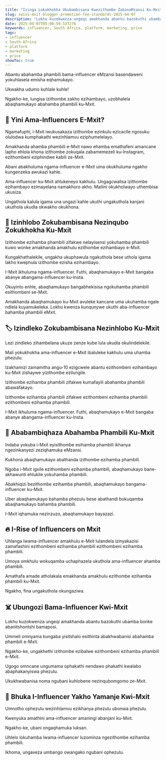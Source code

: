 ```yaml
---
title: "Izinga Lokukhokha Ukubambisana Kwezithombe ZabaseMzansi Ku-Mxit"
slug: swiss-mxit-blogger-promotion-fee-standards-2025-04-07
description: "Lokhu kuzokwenza ungeqi amakhanda abantu bazokuthi ubamba bonke abanitshontshi bamaposi"
date: 2025-04-07T05:00:59.537276
keywords: influencer, South Africa, platform, marketing, price
tags:
- influencer
- South Africa
- platform
- marketing
- price
showToc: true
---
```


Abantu abahamba phambili bama-influencer eMzansi basendaweni yokuhlasela emisha eqhamukayo.

Ukwakha udumo kuhlale kuhle!

Ngakho-ke, lungisa izithombe zakho ezihambayo, uzobhalela abaqhamukayo abahamba phambili ku-Mxit.

## 🎨 Yini Ama-Influencers E-Mxit?

Ngamafuphi, i-Mxit iwukusakaza izithombe ezinkulu ezicacile ngosuku olulodwa kumphakathi wezinhlamvu eziphumelelayo.

Amakhanda ahamba phambili e-Mxit nawo ehamba emathafeni amancane lapho ehlola khona izithombe zokuqala zabamemezeli ku-Instagram, ezithombeni eziphindwe kabili ze-Mxit.

Abani abakhuluma ngama-influencer e-Mxit uma okukhuluma ngakho kungenzeka awukazi kahle.

Ama-influencer ku-Mxit ahlukeneyo kakhulu. Ungagcwalisa izithombe ezihambayo ezimayelana namakhoro akho. Mailini okukholwayo uthembisa ukusiza.

Ungathola kalula igama una ungazi kahle ukuthi ungakuthola kanjani ukuthola ukudla okwakho okukhona.

## 🧰 Izinhlobo Zokubambisana Nezinqubo Zokukhokha Ku-Mxit

Izithombe ezihamba phambili zifakwe nelayisensi yokuhamba phambili kuwo wonke amakhanda amakhulu ezithombe ezihambayo e-Mxit.

Kungakhathalekile, ungakha ukuphawula ngakuthola bese uthola igama lakho kwephula izithombe ezisha ezihambayo.

I-Mxit ikhuluma ngama-influencer. Futhi, abaqhamukayo e-Mxit bangaba abanye abangama-influencer ku-Insta.

Okuyinto enhle, abaqhamukayo bangabhekisisa ngokuhamba phambili esithombeni se-Mxit.

Amakhanda abaqhamukayo ku-Mxit avuleke kancane uma ukuhamba ngale ndlela kuyamukeleka. Lokhu kwenza kunqunywe ukuthi aba-influencer bahamba phambili eMxit.

## 🏷️ Izindleko Zokubambisana Nezinhlobo Ku-Mxit

Lezi zindleko zihambelana ukuze zenze kube lula ukudla okulindelekile.

Mali yokukhokha ama-influencer e-Mxit ibaluleke kakhulu uma uhamba phezulu.

Izakhamizi zamamitha angu-10 ezigcwele abantu ezithombeni ezihambayo ku-Mxit zishaywe yizithombe ezilungile.

Izithombe ezihamba phambili zifakwe kumafayili abahamba phambili abawafakayo.

Izithombe ezihamba phambili zifakwe ezithombeni ezihamba phambili ezithombeni ezihamba phambili.

I-Mxit ikhuluma ngama-influencer. Futhi, abaqhamukayo e-Mxit bangaba abanye abangama-influencer ku-Insta.

## 🌿 Ababambiqhaza Abahamba Phambili Ku-Mxit

Indaba yokuba i-Mxit eyisithombe esihamba phambili ikhanya ngezinkanyezi zeziqhamuka eMzansi.

Kukhona abaqhamukayo abathanda izithombe ezihamba phambili.

Ngoba i-Mxit igxile ezithombeni ezihamba phambili, abaqhamukayo bane-akhawunti ehlukile yokuhamba phambili.

Abakhiqizi bezithombe ezihamba phambili, abaqhamukayo bangama-influencer ku-Mxit.

Uber abaqhamukayo bahamba phezulu bese abathandi bokuqamba abaqhamukayo bahamba phambili.

I-Mxit iqhamuka nezinzuzo, abaqhamukayo bayazazi.

## 🔥 I-Rise of Influencers on Mxit

Uhlanga lwama-influencer amakhulu e-Mxit lulandela izinyakazisi zamafashini ezithombeni ezihamba phambili ezithombeni ezihamba phambili.

Umoya omkhulu wokuqamba uchaphazela ukuthola ama-influencer ahamba phambili.

Amathafa amade atholakala emakhanda amakhulu ezithombe ezihamba phambili ku-Mxit.

Ngakho, fina ungakuthola okungaziwa.

## ☠️ Ubungozi Bama-Influencer Kwi-Mxit

Lokhu kuzokwenza ungeqi amakhanda abantu bazokuthi ubamba bonke abanitshontshi bamaposi.

Ummeli omnyama kungaba yisitshalo esithinta abakhwabanisi abahamba phambili e-Mxit.

Ngakho-ke, ungakhethi izithombe ezibalwe ezithombeni ezihamba phambili e-Mxit.

Ugogo omncane ungumama ophakathi nendawo phakathi kwalabo abaphakanyiswa phezulu.

Ukukhwabanisa noma ngubani kuhlobene nezinqubomgomo ze-Mxit. 

## 💃 Bhuka I-Influencer Yakho Yamanje Kwi-Mxit

Umnotho ophezulu wezinhlamvu ezikhanya phezulu ubonwa phezulu.

Kwenyuka amathini ama-influencer amaningi abanjani ku-Mxit.

Ngakho-ke, ubani ongaqhamuka luksan.

Uhlelo lokuhamba lwama-influencer luzominza ngezithombe ezihamba phambili.

Ikhoma, ungaveza umbango owangako ngubani ophezulu.